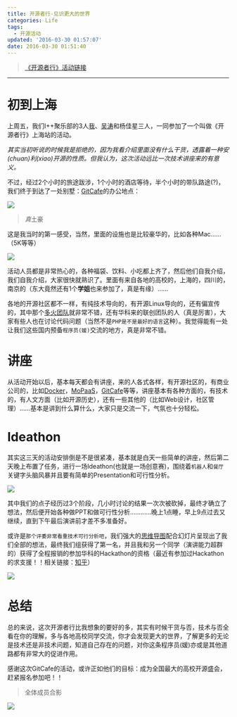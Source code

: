 ```yaml
---
title: 开源者行-见识更大的世界
categories: Life
tags:
  - 开源活动
updated: '2016-03-30 01:57:07'
date: 2016-03-30 01:51:40
---
```


> [《开源者行》活动链接][1]

* * *

# 初到上海

上周五，我们I++聚乐部的3人[我][2]、[吴涛][3]和杨佳星三人，一同参加了一个叫做《开源者行》上海站的活动。

*其实当初听说的时候我是拒绝的，因为我看介绍里面没有什么干货，透露着一种安(chuan)利(xiao)开源的性质。但我认为，这次活动远比一次技术讲座来的有意义。*

不过，经过2个小时的旅途跋涉，1个小时的酒店等待，半个小时的带队路途(?)，我们终于到达了一处别墅：[GitCafe][4]的办公地点：

![](https://lf3-client-infra.bytetos.com/obj/client-infra-images/lizhuoli/f7dac35688c54f2e9ac1a605b4295a39/2022-07-14/image/7/2b/ce5bb993f7ca4e494e7a2c9e9e11d.jpg)

> *真*土豪

这是我当时的第一感受，当然，里面的设施也是比较豪华的，比如各种Mac……（5K等等）

![](https://lf3-client-infra.bytetos.com/obj/client-infra-images/lizhuoli/f7dac35688c54f2e9ac1a605b4295a39/2022-07-14/image/7/1e/dfe067a89b418466913b250387ce9.jpg)

活动人员都是非常热心的，各种福袋、饮料、小吃都上齐了，然后他们自我介绍，我们自我介绍，大家很快就熟识了。里面有来自各地的高校的，上海的，四川的，南京的（东大竟然还有1个**学姐**也来参加了，真是有缘）……

各地的开源社区都不一样，有纯技术导向的，有开源Linux导向的，还有偏宣传的，其中那个[多火团队][7]就非常不错，还有华科来的联创团队的人（真是厉害），大家有些人也在讨论代码问题（当然不是`PHP是不是最好的语言`这种）。我觉得能有一处让我们这些国内预备`程序员(媛)`交流的地方，真是非常不错。

# 讲座

从活动开始以后，基本每天都会有讲座，来的人各式各样，有开源社区的，有商业公司的，比如[Docker][8]，[MoPaaS][9]，[GitCafe][4]等等，讲座基本有各种方面的，有技术的，有人文方面（比如开源历史），还有一些其他的（比如Web设计，社区管理）……基本是讲到什么算什么，大家只是交流一下，气氛也十分轻松。

# Ideathon

其实这三天的活动安排倒是不是很紧凑，基本就是白天一些简单的讲座，然后第二天晚上布置了任务，进行一场Ideathon(也就是一场创意赛)，围绕着`机器人`和`餐厅`关键字头脑风暴并且要有简单的Presentation和可行性分析。

![](https://lf3-client-infra.bytetos.com/obj/client-infra-images/lizhuoli/f7dac35688c54f2e9ac1a605b4295a39/2022-07-14/image/3/13/b69e8077b787a0c009be79adcbcef.jpg)

其中我们的点子经历过3个阶段，几小时讨论的结果一次次被砍掉，最终才确立了想法，然后便开始各种做PPT和做可行性分析…………晚上1点睡，早上9点过去又继续，直到下午最后演讲前才差不多准备好。

或许是`那个评委非常看重技术可行分析吧`，我们强大的[思维导图][11]配合幻灯片呈现出了我们全部的想法，最终我们组获得了第一名，并且我和另一个同学（演讲能力超群的）获得了全程报销的参加华科的Hackathon的资格（最近有参加过Hackathon的求支援！！相关链接：[知乎][12]）

![](https://lf3-client-infra.bytetos.com/obj/client-infra-images/lizhuoli/f7dac35688c54f2e9ac1a605b4295a39/2022-07-14/image/b/3c/cb820e9a5e716f8e5a964b245e1a0.jpg)

# 总结

总的来说，这次开源者行比我想象的要好的多，其实有时候干货与否，技术与否全看在你的理解，多与各地高校同学交流，你才会发现更大的世界，了解更多的无论是技术还是非技术问题，知道自己存在的问题，对你这条程序员(媛)亦或是其他道路都有非常大的促进作用。

感谢这次GitCafe的活动，或许正如他们的目标：成为全国最大的高校开源盛会，赶紧报名参加吧！！

> 全体成员合影

![](https://lf3-client-infra.bytetos.com/obj/client-infra-images/lizhuoli/f7dac35688c54f2e9ac1a605b4295a39/2022-07-14/image/d/62/6241981cd7166f4abf6b6a4158ba6.jpg)

 [1]: http://www.ubuntukylin.com/news/shownews.php?lang=cn&id=459
 [2]: http://www.dreampiggy.com
 [3]: http://neverchanje.github.io
 [4]: https://gitcafe.com
 [7]: http://www.duohuo.org
 [8]: https://www.docker.com
 [9]: http://www.mopaas.com
 [11]: http://zh.wikipedia.org/wiki/心智图
 [12]: http://www.zhihu.com/question/20621242